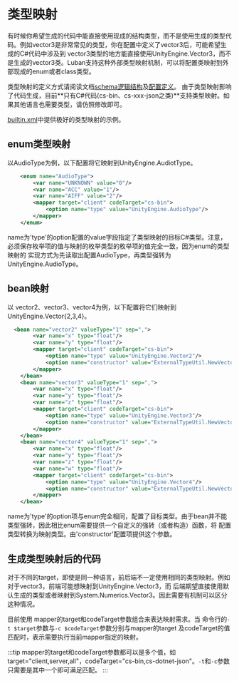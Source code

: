 # 类型映射

有时候你希望生成的代码中能直接使用现成的结构类型，而不是使用生成的类型代码。例如vector3是非常常见的类型，你在配置中定义了vector3后，可能希望生成的C#代码中涉及到
vector3类型的地方能直接使用UnityEngine.Vector3，而不是生成的vector3类。Luban支持这种外部类型映射机制，可以将配置类映射到外部现成的enum或者class类型。

类型映射的定义方式请阅读文档[schema逻辑结构](schema)及[配置定义](defaultschemacollector)。
由于类型映射影响了代码生成，目前**只有C#代码(cs-bin、cs-xxx-json之类)**支持类型映射。如果其他语言也需要类型，请仿照修改即可。

[builtin.xml](https://github.com/focus-creative-games/luban_examples/blob/main/DataTables/Defines/builtin.xml)中提供极好的类型映射的示例。

## enum类型映射

以AudioType为例，以下配置将它映射到UnityEngine.AudiotType。

```xml
    <enum name="AudioType">
        <var name="UNKNOWN" value="0"/>
        <var name="ACC" value="1"/>
        <var name="AIFF" value="2"/>
        <mapper target="client" codeTarget="cs-bin">
            <option name="type" value="UnityEngine.AudioType"/>
        </mapper>
    </enum>
```

name为'type'的option配置的value字段指定了类型映射的目标C#类型。注意，必须保存枚举项的值与映射的枚举类型的枚举项的值完全一致，因为enum的类型映射的
实现方式为先读取出配置AudioType，再类型强转为UnityEngine.AudioType。

## bean映射

以 vector2、vector3、vector4为例，以下配置将它们映射到UnityEngine.Vector{2,3,4}。

```xml
  <bean name="vector2" valueType="1" sep=",">
        <var name="x" type="float"/>
        <var name="y" type="float"/>
        <mapper target="client" codeTarget="cs-bin">
            <option name="type" value="UnityEngine.Vector2"/>
            <option name="constructor" value="ExternalTypeUtil.NewVector2"/>
        </mapper>
    </bean>
    <bean name="vector3" valueType="1" sep=",">
        <var name="x" type="float"/>
        <var name="y" type="float"/>
        <var name="z" type="float"/>
        <mapper target="client" codeTarget="cs-bin">
            <option name="type" value="UnityEngine.Vector3"/>
            <option name="constructor" value="ExternalTypeUtil.NewVector3"/>
        </mapper>
    </bean>
    <bean name="vector4" valueType="1" sep=",">
        <var name="x" type="float"/>
        <var name="y" type="float"/>
        <var name="z" type="float"/>
        <var name="w" type="float"/>
        <mapper target="client" codeTarget="cs-bin">
            <option name="type" value="UnityEngine.Vector4"/>
            <option name="constructor" value="ExternalTypeUtil.NewVector4"/>
        </mapper>
    </bean>
```

name为'type'的option项与enum完全相同，配置了目标类型。由于bean并不能类型强转，因此相比enum需要提供一个自定义的强转（或者构造）函数，将
配置类型转换为映射类型。由'constructor'配置项提供这个参数。


## 生成类型映射后的代码

对于不同的target，即使是同一种语言，前后端不一定使用相同的类型映射。例如对于vector3，前端可能想映射到UnityEngine.Vector3，而
后端期望直接使用默认生成的类型或者映射到System.Numerics.Vector3。因此需要有机制可以区分这种情况。

目前使用 mapper的target和codeTarget参数组合来表达映射需求。当 命令行的`-t $target`参数与`-c $codeTarget`参数分别与mapper的target
及codeTarget的值匹配时，表示需要执行当前mapper指定的映射。

:::tip
mapper的target和codeTarget参数都可以是多个值，如target="client,server,all"，codeTarget="cs-bin,cs-dotnet-json"。`-t`和`-c`参数
只需要是其中一个即可满足匹配。
:::



